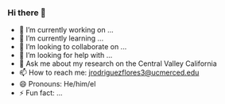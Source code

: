 ### Hi there 👋

- 🔭 I’m currently working on ...
- 🌱 I’m currently learning ...
- 👯 I’m looking to collaborate on ...
- 🤔 I’m looking for help with ...
- 💬 Ask me about my research on the Central Valley California 
- 📫 How to reach me: jrodriguezflores3@ucmerced.edu
- 😄 Pronouns: He/him/el
- ⚡ Fun fact: ...
